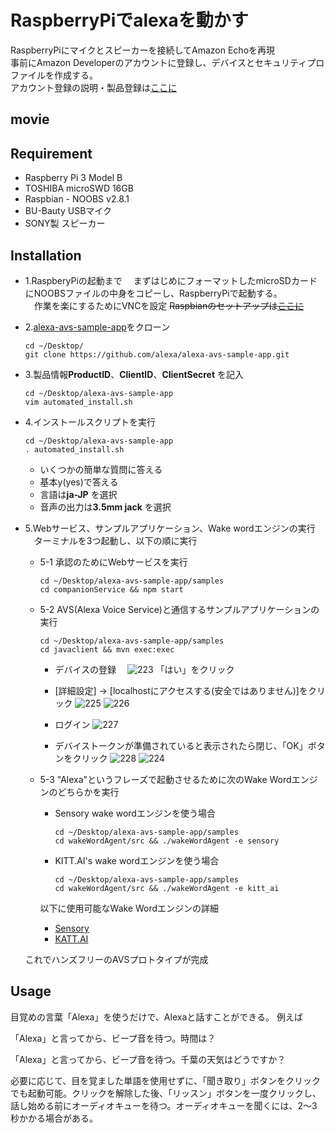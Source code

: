 # RaspberryPiでalexaを動かす
RaspberryPiにマイクとスピーカーを接続してAmazon Echoを再現  
事前にAmazon Developerのアカウントに登録し、デバイスとセキュリティプロファイルを作成する。  
アカウント登録の説明・製品登録は[ここに]( https://github.com/iidayuki/note/blob/master/AmazonDevepoler.md )

## movie


## Requirement
* Raspberry Pi 3 Model B
* TOSHIBA microSWD 16GB
* Raspbian - NOOBS v2.8.1
* BU-Bauty USBマイク
* SONY製 スピーカー

## Installation
* 1.RaspberyPiの起動まで
　まずはじめにフォーマットしたmicroSDカードにNOOBSファイルの中身をコピーし、RaspberryPiで起動する。  
　作業を楽にするためにVNCを設定 
  ~~Raspbianのセットアップは[ここに](  )~~
  
* 2.[alexa-avs-sample-app](https://github.com/alexa/alexa-avs-sample-app)をクローン 

      cd ~/Desktop/
      git clone https://github.com/alexa/alexa-avs-sample-app.git

* 3.製品情報**ProductID**、**ClientID**、**ClientSecret** を記入

      cd ~/Desktop/alexa-avs-sample-app
      vim automated_install.sh

* 4.インストールスクリプトを実行

      cd ~/Desktop/alexa-avs-sample-app
      . automated_install.sh
      
   * いくつかの簡単な質問に答える　　
   * 基本y(yes)で答える
   * 言語は**ja-JP** を選択
   * 音声の出力は**3.5mm jack** を選択
    
* 5.Webサービス、サンプルアプリケーション、Wake wordエンジンの実行
　ターミナルを3つ起動し、以下の順に実行  
  
    * 5-1
      承認のためにWebサービスを実行　　
      
          cd ~/Desktop/alexa-avs-sample-app/samples  
          cd companionService && npm start
   
    * 5-2
      AVS(Alexa Voice Service)と通信するサンプルアプリケーションの実行
      
          cd ~/Desktop/alexa-avs-sample-app/samples  
          cd javaclient && mvn exec:exec
      
       * デバイスの登録
       　![223](https://user-images.githubusercontent.com/27679709/43039315-95a27ae8-8d65-11e8-9dde-5927d78c1275.png)
         「はい」をクリック
       
       * [詳細設定] -> [localhostにアクセスする(安全ではありません)]をクリック
         ![225](https://user-images.githubusercontent.com/27679709/43039336-28246e9e-8d66-11e8-9ae0-51a99bab3ed5.png)
         ![226](https://user-images.githubusercontent.com/27679709/43039339-2ff2b37e-8d66-11e8-9890-37ca28c69c0e.png)
       
       * ログイン
         ![227](https://user-images.githubusercontent.com/27679709/43039341-37511bb0-8d66-11e8-9db4-074a5fbfa0ea.png)

       * デバイストークンが準備されていると表示されたら閉じ、「OK」ボタンをクリック
         ![228](https://user-images.githubusercontent.com/27679709/43039342-446afc58-8d66-11e8-83a5-a6c89aedaa5e.png)
         ![224](https://user-images.githubusercontent.com/27679709/43039343-49df12fa-8d66-11e8-9071-50b8711fa2f0.png)
         
    
    * 5-3
      "Alexa"というフレーズで起動させるために次のWake Wordエンジンのどちらかを実行
      
      * Sensory wake wordエンジンを使う場合
        
            cd ~/Desktop/alexa-avs-sample-app/samples  
            cd wakeWordAgent/src && ./wakeWordAgent -e sensory  
            
      * KITT.AI's wake wordエンジンを使う場合
      
            cd ~/Desktop/alexa-avs-sample-app/samples
            cd wakeWordAgent/src && ./wakeWordAgent -e kitt_ai  
            
       以下に使用可能なWake Wordエンジンの詳細
       * [Sensory]( https://github.com/Sensory/alexa-rpi )
       * [KATT.AI]( https://github.com/Kitt-AI/snowboy ) 
   
   これでハンズフリーのAVSプロトタイプが完成
    
## Usage
   目覚めの言葉「Alexa」を使うだけで、Alexaと話すことができる。
   例えば

   「Alexa」と言ってから、ビープ音を待つ。時間は？

   「Alexa」と言ってから、ビープ音を待つ。千葉の天気はどうですか？

   必要に応じて、目を覚ました単語を使用せずに、「聞き取り」ボタンをクリックでも起動可能。クリックを解除した後、「リッスン」ボタンを一度クリックし、話し始める前にオーディオキューを待つ。オーディオキューを聞くには、2〜3秒かかる場合がある。
  


